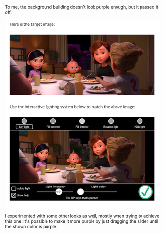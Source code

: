 To me, the background building doesn't look purple enough, but it passed it off. 

![lighting](https://github.com/MasqueradeOfSilence/pixar-in-a-box/blob/main/lighting/piab-lighting7.png?raw=true)

I experimented with some other looks as well, mostly when trying to achieve this one. It's possible to make it more purple by just dragging the slider until the shown color is purple. 
